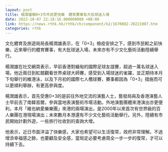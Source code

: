 ```yaml
---
layout: post
title: 楊潤雄稱0+3令市民更快樂　體育賽事有大批球迷入場
date: 2022-10-07 22:18:16.000000000 +08:00
link: https://news.rthk.hk/rthk/ch/component/k2/1670082-20221007.htm
categories: rthk
---
```


文化體育及旅遊局局長楊潤雄表示，在「0+3」檢疫安排之下，感到市民較之前快樂，近來舉行的體育賽事，有大批球迷入場，未來亦有不少文化藝術活動陸續舉行。

楊潤雄在社交網頁表示，早前香港對緬甸的國際足球友誼賽，超過一萬名球迷入場，他近兩日到紅館觀看世界桌球大師賽，感受到入場球迷的雀躍，並正期待本月下旬舉行的維港泳，以及下月初的國際七人欖球賽，賽事都因為「0+3」措施而可以更順利舉辦，有更高參與度。

楊潤雄表示，首先受惠0+3的是前往外地交流的演藝人士，藝發局與及香港演藝人士早前去了南韓首爾，參與當地表演藝術市場活動。外地演藝團體來港演出亦更便利，本月「維也納愛樂樂團」來港的兩場演出，是2000年以來首次有世界級的百人樂團在港現場演出；未來數月本港還有不少文化藝術活動舉行。另外，陸續有市民開始計劃外遊，一些旅行社收到的查詢大增。

他表示，近日市面洋溢了快樂感，大家也希望可以生活復常，政府非常理解。不過增添幸福感之餘，也要顧及安全感，當局定必要考慮周全一步一步的復常，才可以持續下去。
